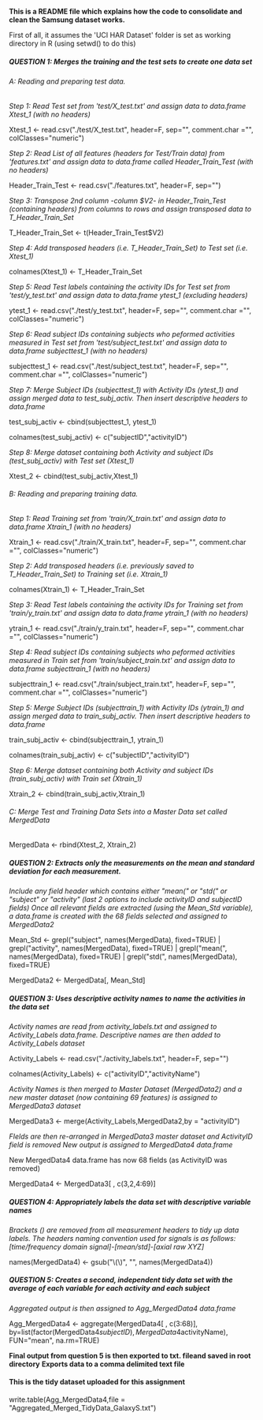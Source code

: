 **This is a README file which explains how the code to consolidate and clean the Samsung dataset works.**

First of all, it assumes the 'UCI HAR Dataset' folder is set as working directory in R (using setwd() to do this)


##### QUESTION 1: Merges the training and the test sets to create one data set

###### A: Reading and preparing test data.

*Step 1: Read Test set from 'test/X_test.txt' and assign data to data.frame Xtest_1 (with no headers)*

Xtest_1 <- read.csv("./test/X_test.txt", header=F, sep="", comment.char ="", colClasses="numeric")

*Step 2: Read List of all features (headers for Test/Train data) from 'features.txt' and assign data to data.frame called Header_Train_Test (with no headers)*

Header_Train_Test <- read.csv("./features.txt", header=F, sep="")

*Step 3: Transpose 2nd column -column $V2- in Header_Train_Test (containing headers) from columns to rows and assign transposed data to T_Header_Train_Set*

T_Header_Train_Set <- t(Header_Train_Test$V2)

*Step 4: Add transposed headers (i.e. T_Header_Train_Set) to Test set (i.e. Xtest_1)*

colnames(Xtest_1) <- T_Header_Train_Set

*Step 5: Read Test labels containing the activity IDs for Test set from 'test/y_test.txt' and assign data to data.frame ytest_1 (excluding headers)*

ytest_1 <- read.csv("./test/y_test.txt", header=F, sep="", comment.char ="", colClasses="numeric")

*Step 6: Read subject IDs containing subjects who peformed activities measured in Test set from 'test/subject_test.txt' and assign data to data.frame subjecttest_1 (with no headers)*

subjecttest_1 <- read.csv("./test/subject_test.txt", header=F, sep="", comment.char ="", colClasses="numeric")

*Step 7: Merge Subject IDs (subjecttest_1) with Activity IDs (ytest_1) and assign merged data to test_subj_activ. Then insert descriptive headers to data.frame*

test_subj_activ <- cbind(subjecttest_1, ytest_1)

colnames(test_subj_activ) <- c("subjectID","activityID")

*Step 8: Merge dataset containing both Activity and subject IDs (test_subj_activ) with Test set (Xtest_1)*

Xtest_2 <- cbind(test_subj_activ,Xtest_1)



###### B: Reading and preparing training data.

*Step 1: Read Training set from 'train/X_train.txt' and assign data to data.frame Xtrain_1 (with no headers)*

Xtrain_1 <- read.csv("./train/X_train.txt", header=F, sep="", comment.char ="", colClasses="numeric")

*Step 2: Add transposed headers (i.e. previously saved to T_Header_Train_Set) to Training set (i.e. Xtrain_1)*

colnames(Xtrain_1) <- T_Header_Train_Set

*Step 3: Read Test labels containing the activity IDs for Training set from 'train/y_train.txt' and assign data to data.frame ytrain_1 (with no headers)*

ytrain_1 <- read.csv("./train/y_train.txt", header=F, sep="", comment.char ="", colClasses="numeric")

*Step 4: Read subject IDs containing subjects who peformed activities measured in Train set from 'train/subject_train.txt' and assign data to data.frame subjecttrain_1 (with no headers)*

subjecttrain_1 <- read.csv("./train/subject_train.txt", header=F, sep="", comment.char ="", colClasses="numeric")

*Step 5: Merge Subject IDs (subjecttrain_1) with Activity IDs (ytrain_1) and assign merged data to train_subj_activ. Then insert descriptive headers to data.frame*

train_subj_activ <- cbind(subjecttrain_1, ytrain_1)

colnames(train_subj_activ) <- c("subjectID","activityID")

*Step 6: Merge dataset containing both Activity and subject IDs (train_subj_activ) with Train set (Xtrain_1)*

Xtrain_2 <- cbind(train_subj_activ,Xtrain_1)



###### C: Merge Test and Training Data Sets into a Master Data set called MergedData

MergedData <- rbind(Xtest_2, Xtrain_2)




##### QUESTION 2: Extracts only the measurements on the mean and standard deviation for each measurement.
*Include any field header which contains either "mean(" or "std(" or "subject" or "activity"
(last 2 options to include activityID and subjectID fields)
Once all relevant fields are extracted (using the Mean_Std variable), a data.frame is created with the 68 fields selected and assigned to MergedData2*

Mean_Std <- grepl("subject", names(MergedData), fixed=TRUE) | grepl("activity", names(MergedData), fixed=TRUE) | grepl("mean(", names(MergedData), fixed=TRUE) | grepl("std(", names(MergedData), fixed=TRUE)

MergedData2 <- MergedData[, Mean_Std]



##### QUESTION 3: Uses descriptive activity names to name the activities in the data set

*Activity names are read from activity_labels.txt and assigned to Activity_Labels data.frame.
Descriptive names are then added to Activity_Labels dataset*

Activity_Labels <- read.csv("./activity_labels.txt", header=F, sep="")

colnames(Activity_Labels) <- c("activityID","activityName")

*Activity Names is then merged to Master Dataset (MergedData2) and a new master dataset (now containing 69 features) is assigned to MergedData3 dataset*

MergedData3 <- merge(Activity_Labels,MergedData2,by = "activityID")

*FIelds are then re-arranged in MergedData3 master dataset and ActivityID field is removed*
*New output is assigned to MergedData4 data.frame*

New MergedData4 data.frame has now 68 fields (as ActivityID was removed)

MergedData4 <- MergedData3[ , c(3,2,4:69)]




##### QUESTION 4: Appropriately labels the data set with descriptive variable names

*Brackets () are removed from all measurement headers to tidy up data labels.*
*The headers naming convention used for signals is as follows: [time/frequency domain signal]-[mean/std]-[axial raw XYZ]*

names(MergedData4) <- gsub("\\\(\\\)", "", names(MergedData4))


##### QUESTION 5: Creates a second, independent tidy data set with the average of each variable for each activity and each subject

*Aggregated output is then assigned to Agg_MergedData4 data.frame*

Agg_MergedData4 <- aggregate(MergedData4[ , c(3:68)], by=list(factor(MergedData4$subjectID),MergedData4$activityName), FUN="mean", na.rm=TRUE)

**Final output from question 5 is then exported to txt. fileand saved in root directory**
**Exports data to a comma delimited text file**

#### This is the tidy dataset uploaded for this assignment

write.table(Agg_MergedData4,file = "Aggregated_Merged_TidyData_GalaxyS.txt")
